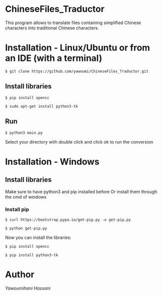 # ChineseFiles_Traductor

This program allows to translate files containing simplified Chinese characters into traditional Chinese characters.

# Installation - Linux/Ubuntu or from an IDE (with a terminal) 
```
$ git clone https://github.com/yawoumi/ChineseFiles_Traductor.git
```

## Install libraries
```
$ pip install opencc
```
```
$ sudo apt-get install python3-tk
```

## Run
```
$ python3 main.py
```
Select your directory with double click and click ok to run the conversion

# Installation - Windows

## Install libraries

Make sure to have python3 and pip installed before Or install them through the cmd of windows
### Install pip
```
$ curl https://bootstrap.pypa.io/get-pip.py -o get-pip.py

$ python get-pip.py

```

Now you can install the libraries:
```
$ pip install opencc

$ pip install python3-tk

```

# Author
*Yawoumihani Hassani*



